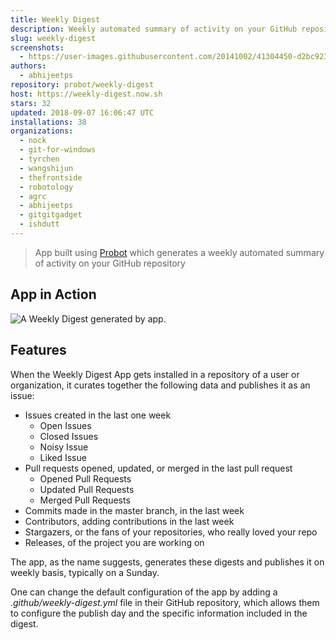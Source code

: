 ```yaml
---
title: Weekly Digest
description: Weekly automated summary of activity on your GitHub repository
slug: weekly-digest
screenshots:
  - https://user-images.githubusercontent.com/20141002/41304450-d2bc9234-6e8d-11e8-965d-649ed2d04651.gif
authors:
  - abhijeetps
repository: probot/weekly-digest
host: https://weekly-digest.now.sh
stars: 32
updated: 2018-09-07 16:06:47 UTC
installations: 38
organizations:
  - nock
  - git-for-windows
  - tyrchen
  - wangshijun
  - thefrontside
  - robotology
  - agrc
  - abhijeetps
  - gitgitgadget
  - ishdutt
---
```


> App built using [Probot](https://probot.github.io/) which generates a weekly automated summary of activity on your GitHub repository

## App in Action

![A Weekly Digest generated by app.](https://user-images.githubusercontent.com/20141002/41304450-d2bc9234-6e8d-11e8-965d-649ed2d04651.gif)

## Features

When the Weekly Digest App gets installed in a repository of a user or organization, it curates together the following data and publishes it as an issue:

- Issues created in the last one week
  - Open Issues
  - Closed Issues
  - Noisy Issue
  - Liked Issue
- Pull requests opened, updated, or merged in the last pull request
  - Opened Pull Requests
  - Updated Pull Requests
  - Merged Pull Requests
- Commits made in the master branch, in the last week
- Contributors, adding contributions in the last week
- Stargazers, or the fans of your repositories, who really loved your repo
- Releases, of the project you are working on

The app, as the name suggests, generates these digests and publishes it on weekly basis, typically on a Sunday.

One can change the default configuration of the app by adding a _.github/weekly-digest.yml_ file in their GitHub repository, which allows them to configure the publish day and the specific information included in the digest.
